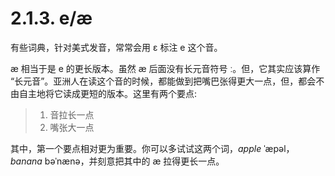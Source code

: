# 2.1.3. <span class="pho">e</span>/<span class="pho">æ</span>

有些词典，针对美式发音，常常会用 <span class="pho">ɛ</span> 标注 <span class="pho">e</span> 这个音。

<span class="pho">æ</span> 相当于是 <span class="pho">e</span> 的更长版本。虽然 <span class="pho">æ</span> 后面没有长元音符号 <span class="pho">ː</span>。但，它其实应该算作 “长元音”。亚洲人在读这个音的时候，都能做到把嘴巴张得更大一点，但，都会不由自主地将它读成更短的版本。这里有两个要点:

> 1. 音拉长一点
> 2. 嘴张大一点

其中，第一个要点相对更为重要。你可以多试试这两个词，*apple* <span class="pho">ˈæpəl</span><span class="speak-word-inline" data-audio-us="/audios/apple-us.mp3"></span>，*banana* <span class="pho">bəˈnænə</span><span class="speak-word-inline" data-audio-us="/audios/banana-us.mp3"></span>，并刻意把其中的 <span class="pho">æ</span> 拉得更长一点。